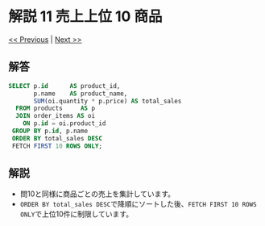 # 解説 11 売上上位 10 商品

[<< Previous](10_explanation.md) | [Next >>](12_explanation.md)

## 解答

```sql
SELECT p.id      AS product_id,
       p.name    AS product_name,
       SUM(oi.quantity * p.price) AS total_sales
  FROM products     AS p
  JOIN order_items AS oi
    ON p.id = oi.product_id
 GROUP BY p.id, p.name
 ORDER BY total_sales DESC
 FETCH FIRST 10 ROWS ONLY;
```

## 解説

- 問10と同様に商品ごとの売上を集計しています。
- `ORDER BY total_sales DESC`で降順にソートした後、`FETCH FIRST 10 ROWS ONLY`で上位10件に制限しています。